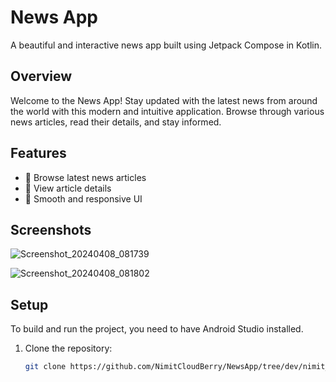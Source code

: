 
# News App

A beautiful and interactive news app built using Jetpack Compose in Kotlin.

## Overview

Welcome to the News App! Stay updated with the latest news from around the world with this modern and intuitive application. Browse through various news articles, read their details, and stay informed.

## Features

- 📰 Browse latest news articles
- 📖 View article details
- 🚀 Smooth and responsive UI

## Screenshots
![Screenshot_20240408_081739](https://github.com/NimitCloudBerry/NewsApp/assets/160999033/808518f0-7f7f-4e17-b24c-55cd6c714057)

![Screenshot_20240408_081802](https://github.com/NimitCloudBerry/NewsApp/assets/160999033/120305ae-d88e-4edb-887c-5f6435898295)



## Setup

To build and run the project, you need to have Android Studio installed.

1. Clone the repository:

   ```bash
   git clone https://github.com/NimitCloudBerry/NewsApp/tree/dev/nimit_news
